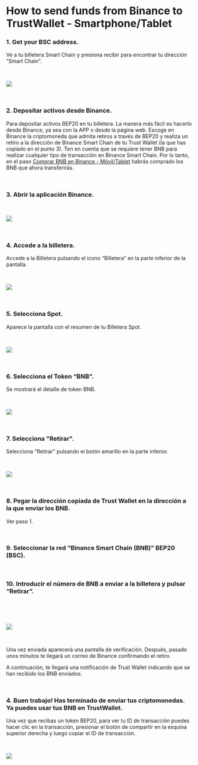 # How to send funds from Binance to TrustWallet - Smartphone/Tablet

### 1. Get your BSC address. <a id="1-averiguar-tu-direccion-de-bsc"></a>

Ve a tu billetera Smart Chain y presiona recibir para encontrar tu dirección “Smart Chain”.

​

![](https://user-images.githubusercontent.com/79335891/108876360-6d403700-75fe-11eb-939b-80df41248836.png)

​

### 2. Depositar activos desde Binance. <a id="2-depositar-activos-desde-binance"></a>

Para depositar activos BEP20 en tu billetera. La manera más fácil es hacerlo desde Binance, ya sea con la APP o desde la página web. Escoge en Binance la criptomoneda que admita retiros a través de BEP20 y realiza un retiro a la dirección de Binance Smart Chain de tu Trust Wallet \(la que has copiado en el punto 3\). Ten en cuenta que se requiere tener BNB para realizar cualquier tipo de transacción en Binance Smart Chain. Por lo tanto, en el paso [Comprar BNB en Binance - Móvil/Tablet](https://docs.ballena.io/v/es/tutoriales/smartphone-tablet/primeros-pasos-binance-smartphone-tablet/comprar-bnb-en-binance-smartphone-tablet) habrás comprado los BNB que ahora transferirás.

​

### 3. Abrir la aplicación Binance. <a id="3-abrir-la-aplicacion-binance"></a>

​

![](https://gblobscdn.gitbook.com/assets%2F-MTqcMNejtSwviEPBQE6%2F-MUiTjDhcQAs2toI8fNe%2F-MUiVN_muAHlJKkRwqhs%2FScreenshot_20210224-221417.jpg?alt=media&token=cea93565-f942-422c-9f0b-ad683484bff8)

​

### 4. Accede a la billetera. <a id="4-accede-a-la-billetera"></a>

Accede a la Billetera pulsando el icono “Billetera” en la parte inferior de la pantalla.

​

![](https://gblobscdn.gitbook.com/assets%2F-MTqcMNejtSwviEPBQE6%2F-MUiTjDhcQAs2toI8fNe%2F-MUiVR1vccyghF7aA9Pc%2FScreenshot_20210224-221906.jpg?alt=media&token=47a47a48-64c8-4004-8d3d-be74b7f7492b)

​

### 5. Selecciona Spot. <a id="5-selecciona-spot"></a>

Aparece la pantalla con el resumen de tu Billetera Spot.

​

![](https://gblobscdn.gitbook.com/assets%2F-MTqcMNejtSwviEPBQE6%2F-MUiTjDhcQAs2toI8fNe%2F-MUiVqz7AbNA0uEZRJMz%2FScreenshot_20210228-173736.jpg?alt=media&token=5b23f9ef-982c-487b-978a-17f963b46ccf)

​

### 6. Selecciona el Token “BNB”. <a id="6-selecciona-el-token-bnb"></a>

Se mostrará el detalle de token BNB.

​

![](https://gblobscdn.gitbook.com/assets%2F-MTqcMNejtSwviEPBQE6%2F-MUiTjDhcQAs2toI8fNe%2F-MUiW4hTahoY87ttG8qL%2FScreenshot_20210228-173743.jpg?alt=media&token=a8d405b0-5d2c-4e14-8d22-a0fb5fcb3103)

​

### 7. Selecciona "Retirar". <a id="7-selecciona-retirar"></a>

Selecciona “Retirar” pulsando el botón amarillo en la parte inferior.

​

![](https://gblobscdn.gitbook.com/assets%2F-MTqcMNejtSwviEPBQE6%2F-MUiTjDhcQAs2toI8fNe%2F-MUiWKHvPvd0Nqe1F6qy%2FScreenshot_20210228-173757.jpg?alt=media&token=ee0948c1-6fd6-4c5b-823c-57d09b83410c)

​

### 8. Pegar la dirección copiada de Trust Wallet en la dirección a la que enviar los BNB. <a id="8-pegar-la-direccion-copiada-de-trust-wallet-en-la-direccion-a-la-que-enviar-los-bnb"></a>

Ver paso 1.

​

### 9. Seleccionar la red “Binance Smart Chain \(BNB\)” BEP20 \(BSC\). <a id="9-seleccionar-la-red-binance-smart-chain-bnb-bep20-bsc"></a>

​

### 10. Introducir el número de BNB a enviar a la billetera y pulsar “Retirar”. <a id="10-introducir-el-numero-de-bnb-a-enviar-a-la-billetera-y-pulsar-retirar"></a>

​

​

![](https://gblobscdn.gitbook.com/assets%2F-MTqcMNejtSwviEPBQE6%2F-MUiTjDhcQAs2toI8fNe%2F-MUiWkaIyuWFGuBoFY1i%2FScreenshot_20210228-173805.jpg?alt=media&token=d43c4008-1245-483d-ad55-2b5b0575fdf6)

​

Una vez enviada aparecerá una pantalla de verificación. Después, pasado unos minutos te llegará un correo de Binance confirmando el retiro.

A continuación, te llegará una notificación de Trust Wallet indicando que se han recibido los BNB enviados.

​

### 4. Buen trabajo! Has terminado de enviar tus criptomonedas. Ya puedes usar tus BNB en TrustWallet. <a id="4-buen-trabajo-has-terminado-de-enviar-tus-criptomonedas-ya-puedes-usar-tus-bnb-en-trustwallet"></a>

Una vez que recibas un token BEP20, para ver tu ID de transacción puedes hacer clic en la transacción, presionar el botón de compartir en la esquina superior derecha y luego copiar el ID de transacción.

​

![](https://user-images.githubusercontent.com/79335891/108876364-6dd8cd80-75fe-11eb-94c1-88c398870b2d.png)

